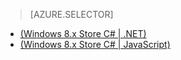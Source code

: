 > [AZURE.SELECTOR]
- [(Windows 8.x Store C# | .NET)](/zh-cn/documentation/articles/mobile-services-dotnet-backend-windows-store-dotnet-aad-graph-info/)
- [(Windows 8.x Store C# | JavaScript)](/zh-cn/documentation/articles/mobile-services-javascript-backend-windows-store-dotnet-aad-graph-info/)

<!---HONumber=74-->